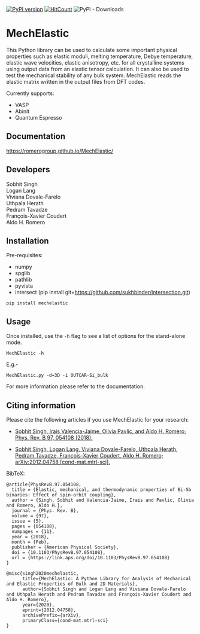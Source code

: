 [![PyPI version](https://badge.fury.io/py/MechElastic.svg)](https://badge.fury.io/py/MechElastic)
[![HitCount](http://hits.dwyl.com/uthpalaherath/romerogroup/mechelastic.svg)](http://hits.dwyl.com/uthpalaherath/romerogroup/mechelastic)
![PyPI - Downloads](https://img.shields.io/pypi/dm/mechelastic)

# MechElastic

This Python library can be used to calculate some important physical properties such as elastic moduli, melting temperature, Debye temperature, elastic wave velocities, elastic anisotropy, etc. for all crystalline systems using output data from an elastic tensor calculation. It can also be used to test the mechanical stability of any bulk system. MechElastic reads the elastic matrix written in the output files from DFT codes. 

Currently supports:

- VASP
- Abinit 
- Quantum Espresso


## Documentation

https://romerogroup.github.io/MechElastic/


Developers
------------
Sobhit Singh <br />
Logan Lang <br />
Viviana Dovale-Farelo <br />
Uthpala Herath <br />
Pedram Tavadze <br />
François-Xavier Coudert <br />
Aldo H. Romero <br />

## Installation

Pre-requisites:

- numpy
- spglib
- pathlib
- pyvista
- intersect (pip install git+https://github.com/sukhbinder/intersection.git)

```
pip install mechelastic
```

## Usage

Once installed, use the ``-h`` flag to see a list of options for the stand-alone mode.

```
MechElastic -h
```

E.g.-

```
MechElastic.py -d=3D -i OUTCAR-Si_bulk 
```

For more information please refer to the documentation. 

Citing information
------------------

Please cite the following articles if you use MechElastic for your research: 

- [Sobhit Singh, Irais Valencia-Jaime, Olivia Pavlic, and Aldo H. Romero; Phys. Rev. B 97, 054108 (2018).](https://journals.aps.org/prb/abstract/10.1103/PhysRevB.97.054108)

- [Sobhit Singh, Logan Lang, Viviana Dovale-Farelo, Uthpala Herath, Pedram Tavadze, François-Xavier Coudert, Aldo H. Romero; arXiv:2012.04758 [cond-mat.mtrl-sci].](https://arxiv.org/abs/2012.04758)

BibTeX:

```
@article{PhysRevB.97.054108,
  title = {Elastic, mechanical, and thermodynamic properties of Bi-Sb binaries: Effect of spin-orbit coupling},
  author = {Singh, Sobhit and Valencia-Jaime, Irais and Pavlic, Olivia and Romero, Aldo H.},
  journal = {Phys. Rev. B},
  volume = {97},
  issue = {5},
  pages = {054108},
  numpages = {11},
  year = {2018},
  month = {Feb},
  publisher = {American Physical Society},
  doi = {10.1103/PhysRevB.97.054108},
  url = {https://link.aps.org/doi/10.1103/PhysRevB.97.054108}
}

@misc{singh2020mechelastic,
      title={MechElastic: A Python Library for Analysis of Mechanical and Elastic Properties of Bulk and 2D Materials}, 
      author={Sobhit Singh and Logan Lang and Viviana Dovale-Farelo and Uthpala Herath and Pedram Tavadze and François-Xavier Coudert and Aldo H. Romero},
      year={2020},
      eprint={2012.04758},
      archivePrefix={arXiv},
      primaryClass={cond-mat.mtrl-sci}
}

```










